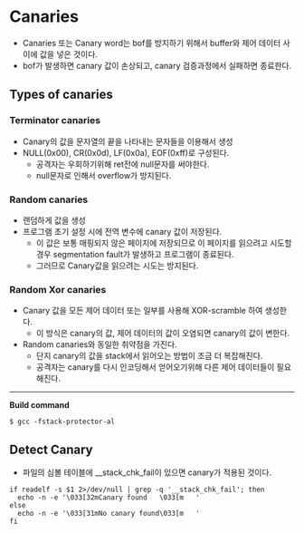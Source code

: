 # Canaries

* Canaries 또는 Canary word는 bof를 방지하기 위해서 buffer와 제어 데이터 사이에 값을 넣은 것이다.
* bof가 발생하면 canary 값이 손상되고, canary 검증과정에서 실패하면 종료한다.

## Types of canaries

### Terminator canaries

* Canary의 값을 문자열의 끝을 나타내는 문자들을 이용해서 생성
* NULL(0x00), CR(0x0d), LF(0x0a), EOF(0xff)로 구성된다.
  * 공격자는 우회하기위해 ret전에 null문자를 써야한다.
  * null문자로 인해서 overflow가 방지된다.

### Random canaries

* 랜덤하게 값을 생성
* 프로그램 초기 설정 시에 전역 변수에 canary 값이 저장된다.
  * 이 값은 보통 매핑되지 않은 페이지에 저장되므로 이 페이지를 읽으려고 시도할 경우 segmentation fault가 발생하고 프로그램이 종료된다.
  * 그러므로 Canary값을 읽으려는 시도는 방지된다.



### Random Xor canaries

* Canary 값을 모든 제어 데이터 또는 일부를 사용해 XOR-scramble 하여 생성한다.
  * 이 방식은 canary의 값, 제어 데이터의 값이 오염되면 canary의 값이 변한다.
* Random canaries와 동일한 취약점을 가진다.
  * 단지 canary의 값을 stack에서 읽어오는 방법이 조금 더 복잡해진다.
  * 공격자는 canary를 다시 인코딩해서 얻어오기위해 다른 제어 데이터들이 필요해진다.

---

__Build command__

```shell
$ gcc -fstack-protector-al
```

## Detect Canary

* 파일의 심볼 테이블에 __stack_chk_fail이 있으면 canary가 적용된 것이다.

```shell
if readelf -s $1 2>/dev/null | grep -q '__stack_chk_fail'; then
  echo -n -e '\033[32mCanary found   \033[m   '
else
  echo -n -e '\033[31mNo canary found\033[m   '
fi
```




